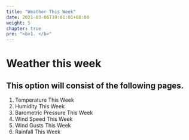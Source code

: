 ```yaml
---
title: "Weather This Week"
date: 2021-03-06T19:01:01+08:00
weight: 5
chapter: true
pre: "<b>1. </b>"
---
```


# Weather this week

## This option will consist of the following pages.

1. Temperature This Week
2. Humidity This Week
3. Barometric Pressure This Week
4. Wind Speed This Week
5. Wind Gusts This Week
6. Rainfall This Week
